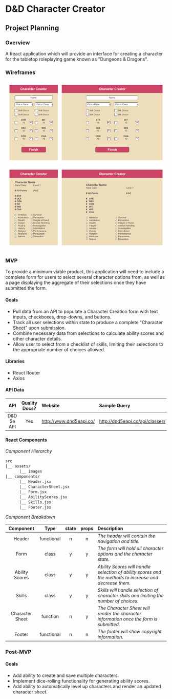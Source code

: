 # **D&D Character Creator**

## Project Planning

### Overview

A React application which will provide an interface for creating a character for the tabletop roleplaying game known as "Dungeons & Dragons".


### Wireframes


![](/images/wireframes.png)


### MVP

To provide a minimum viable product, this application will need to include a complete form for users to select several character options from, as well as a page displaying the aggregate of their selections once they have submitted the form.

#### Goals

- Pull data from an API to populate a Character Creation form with text inputs, checkboxes, drop-downs, and buttons.
- Track all user selections within state to produce a complete "Character Sheet" upon submission.
- Combine necessary data from selections to calculate ability scores and other character details.
- Allow user to select from a checklist of skills, limiting their selections to the appropriate number of choices allowed.

#### Libraries

 - React Router
 - Axios

#### API Data

|    API     | Quality Docs? | Website       | Sample Query                            |
| :--------: | :-----------: | :------------ | :-------------------------------------- |
| D&D 5e API | Yes | http://www.dnd5eapi.co/ | http://dnd5eapi.co/api/classes/

#### React Components

_Component Hierarchy_

```
src
|__ assets/
      |__ images
|__ components/
      |__ Header.jsx
      |__ CharacterSheet.jsx
      |__ Form.jsx
      |__ AbilityScores.jsx
      |__ Skills.jsx
      |__ Footer.jsx
```

_Component Breakdown_


|  Component   |    Type    | state | props | Description                                                      |
| :----------: | :--------: | :---: | :---: | :--------------------------------------------------------------- |
|    Header    | functional |   n   |   n   | _The header will contain the navigation and title._               |
|  Form  | class |   y   |   y   | _The form will hold all character options and the character state._       |
|   Ability Scores    |   class    |   y   |   y   | _Ability Scores will handle selection of ability scores and the methods to increase and decrease them._      |
| Skills | class |   y   |   y   | _Skills will handle selection of character skills and limiting the number of choices._                 |
| Character Sheet | function |   n   |   y   | _The Character Sheet will render the character information once the form is submitted._                 |
|    Footer    | functional |   n   |   n   | _The footer will show copyright information._ |


### Post-MVP

#### Goals

- Add ability to create and save multiple characters.
- Implement dice-rolling functionality for generating ability scores.
- Add ability to automatically level up characters and render an updated character sheet.
